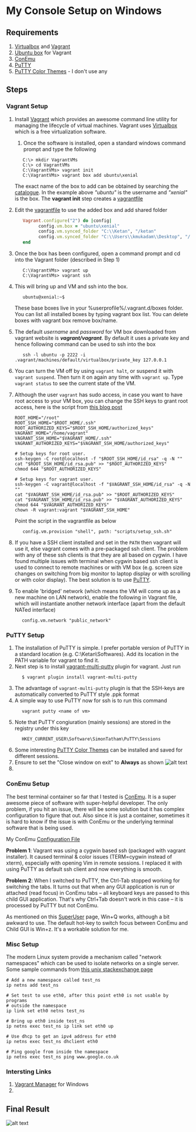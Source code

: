 # My Console Setup on Windows

## Requirements

1. [Virtualbox](https://www.virtualbox.org/) and [Vagrant](https://www.vagrantup.com/) 
2. [Ubuntu box](https://app.vagrantup.com/ubuntu/boxes/xenial64) for Vagrant
3. [ConEmu](https://conemu.github.io/en/Downloads.html)
4. [PuTTY](https://www.chiark.greenend.org.uk/~sgtatham/putty/latest.html)
5. [PuTTY Color Themes](https://github.com/AlexAkulov/putty-color-themes) - I don't use any 

## Steps

### Vagrant Setup 
1. Install [Vagrant](https://www.vagrantup.com/) which provides an awesome command line utility for managing the lifecycle of virtual machines. Vagrant uses [Virtualbox](https://www.virtualbox.org/) which is a free virtualization software. 
   1. Once the software is installed, open a standard windows command prompt and type the following
   ```shell
      C:\> mkdir VagrantVMs
      C:\> cd VagrantVMs
      C:\VagrantVMs> vagrant init
      C:\VagrantVMs> vagrant box add ubuntu\xenial
   ```
   The exact name of the box to add can be obtained by searching the [catalogue](https://vagrantcloud.com/boxes/search). In the
   example above *"ubuntu"* is the username and *"xenial"* is the box. The **vagrant init** step creates a 
   [vagrantfile](https://www.vagrantup.com/docs/vagrantfile/)
2. Edit the [vagrantfile](https://www.vagrantup.com/docs/vagrantfile/) to use the added box and add shared folder
   ```ruby
      Vagrant.configure("2") do |config|
            config.vm.box = "ubuntu\xenial"
            config.vm.synced_folder "C:\\Ketan", "/ketan"
            config.vm.synced_folder "C:\\Users\\kmukadam\\Desktop", "/desk"
      end
   ```
3. Once the box has been configured, open a command prompt and cd into the Vagrant folder (described in Step 1)
   ```shell
      C:\VagrantVMs> vagrant up
      C:\VagrantVMs> vagrant ssh
   ```
4. This will bring up and VM and ssh into the box. 
   ```shell
      ubuntu@xenial:~$
   ```
   These base boxes live in your %userprofile%/.vagrant.d/boxes folder. You can list all installed boxes by typing vagrant box 
   list. You can delete boxes with vagrant box remove box/name.
   
5. The default *username* and *password* for VM box downloaded from vagrant website is **_vagrant/vagrant_**. By default it 
   uses a private key and hence following command can be used to ssh into the box
   ```shell
      ssh -l ubuntu -p 2222 -i .vagrant/machines/default/virtualbox/private_key 127.0.0.1
   ```
6. You can turn the VM off by using `vagrant halt`, or suspend it with `vagrant suspend`. Then turn it on again any time with
   `vagrant up`. Type `vagrant status` to see the current state of the VM.
7. Although the user `vagrant` has sudo access, in case you want to have root access to your VM box, you can change the SSH keys
   to grant root access, here is the script from [this blog post](http://jarrettmeyer.com/2016/11/28/root-login-with-vagrant)
   ```shell
   ROOT_HOME="/root"
   ROOT_SSH_HOME="$ROOT_HOME/.ssh"
   ROOT_AUTHORIZED_KEYS="$ROOT_SSH_HOME/authorized_keys"
   VAGRANT_HOME="/home/vagrant"
   VAGRANT_SSH_HOME="$VAGRANT_HOME/.ssh"
   VAGRANT_AUTHORIZED_KEYS="$VAGRANT_SSH_HOME/authorized_keys"

   # Setup keys for root user.
   ssh-keygen -C root@localhost -f "$ROOT_SSH_HOME/id_rsa" -q -N ""
   cat "$ROOT_SSH_HOME/id_rsa.pub" >> "$ROOT_AUTHORIZED_KEYS"
   chmod 644 "$ROOT_AUTHORIZED_KEYS"

   # Setup keys for vagrant user.
   ssh-keygen -C vagrant@localhost -f "$VAGRANT_SSH_HOME/id_rsa" -q -N ""
   cat "$VAGRANT_SSH_HOME/id_rsa.pub" >> "$ROOT_AUTHORIZED_KEYS"
   cat "$VAGRANT_SSH_HOME/id_rsa.pub" >> "$VAGRANT_AUTHORIZED_KEYS"
   chmod 644 "$VAGRANT_AUTHORIZED_KEYS"
   chown -R vagrant:vagrant "$VAGRANT_SSH_HOME"
   ```
   Point the script in the vagrantfile as below
   ```
      config.vm.provision "shell", path: "scripts/setup_ssh.sh"
   ```   
8. If you have a SSH client installed and set in the `PATH` then vagrant will use it, else vagrant comes with a pre-packaged 
   ssh client. The problem with any of these ssh clients is that they are all based on cygwin. I have found multiple issues 
   with terminal when cygwin based ssh client is used to connect to remote machines or with VM box (e.g. screen size changes 
   on switching from big monitor to laptop display or with scrolling or with color display). The best solution is to use 
   [PuTTY](https://www.chiark.greenend.org.uk/~sgtatham/putty/latest.html). 

9. To enable 'bridged' network (which means the VM will come up as a new machine on LAN network), enable the following in Vagrant file, which will instantiate another network interface (apart from the default NATed interface)
```
      config.vm.network "public_network"
```

### PuTTY Setup 

1. The installation of PuTTY is simple. I prefer portable version of PuTTY in a standard location (e.g. C:\Ketan\Softwares). Add
   its location in the PATH variable for vagrant to find it.  
2. Next step is to install [vagrant-multi-putty](https://github.com/nickryand/vagrant-multi-putty) plugin for vagrant. Just run
```shell
      $ vagrant plugin install vagrant-multi-putty
```
3. The advantage of `vagrant-multi-putty` plugin is that the SSH-keys are automatically converted to PuTTY style .ppk format
4. A simple way to use PuTTY now for ssh is to run this command
```shell
      vagrant putty <name of vm>
```
5. Note that PuTTY congiuration (mainly sessions) are stored in the registry under this key
```shell
      HKEY_CURRENT_USER\Software\SimonTatham\PuTTY\Sessions
```
6. Some interesting [PuTTY Color Themes](https://github.com/AlexAkulov/putty-color-themes) can be installed and saved for
   different sessions.
7. Ensure to set the "Close window on exit" to **Always** as shown 
![alt text](https://github.com/ketanmukadam/ConsoleSetup/raw/master/Putty1.jpg "Putty Screenshot 1")
8. 

### ConEmu Setup 

The best terminal container so far that I tested is [ConEmu](https://conemu.github.io/en/Downloads.html). It is a super awesome piece of software with super-helpful developer. The only problem, if you hit an issue, there will be some solution but it has complex configuration to figure that out. Also since it is just a container, sometimes it is hard to know if the issue is with ConEmu or the underlying terminal software that is being used. 

My ConEmu [Configuration File](https://github.com/ketanmukadam/dotfiles/blob/master/ConEmu.xml)

**Problem 1**: Vagrant was using a cygwin based ssh (packaged with vagrant installer). It caused terminal & color issues (TERM=cygwin instead of xterm), especially with opening Vim in remote sessions. I replaced it with using PuTTY as default ssh client and now everything is smooth.

**Problem 2**: When I switched to PuTTY, the Ctrl-Tab stopped working for switching the tabs. It turns out that when any GUI application is run or attached (read focus) in ConEmu tabs – all keyboard keys are passed to this child GUI application. That's why Ctrl+Tab doesn't work in this case – it is processed by PuTTY but not ConEmu. 

As mentioned on this [SuperUser](https://superuser.com/questions/555809/conemu-switch-between-tabs-with-putty-tab-open#555848) page, Win+Q works, although a bit awkward to use. The default hot-key to switch focus between ConEmu and Child GUI is Win+z. It's a workable solution for me. 

### Misc Setup

The modern Linux system provide a mechanism called "network namespaces" which can be used to isolate networks on a single server. Some sample commands from [this unix stackexchange page](https://unix.stackexchange.com/questions/210982/bind-unix-program-to-specific-network-interface) 

```
# Add a new namespace called test_ns
ip netns add test_ns

# Set test to use eth0, after this point eth0 is not usable by programs
# outside the namespace
ip link set eth0 netns test_ns

# Bring up eth0 inside test_ns
ip netns exec test_ns ip link set eth0 up

# Use dhcp to get an ipv4 address for eth0
ip netns exec test_ns dhclient eth0

# Ping google from inside the namespace
ip netns exec test_ns ping www.google.co.uk
```


### Intersting Links

1. [Vagrant Manager](http://vagrantmanager.com/windows/) for Windows
2. 

## Final Result

![alt text](https://github.com/ketanmukadam/ConsoleSetup/raw/master/ConEmu.jpg "ConEmu Screenshot")
